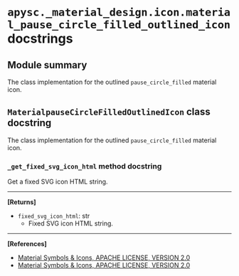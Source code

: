 # `apysc._material_design.icon.material_pause_circle_filled_outlined_icon` docstrings

## Module summary

The class implementation for the outlined `pause_circle_filled` material icon.

## `MaterialpauseCircleFilledOutlinedIcon` class docstring

The class implementation for the outlined `pause_circle_filled` material icon.

### `_get_fixed_svg_icon_html` method docstring

Get a fixed SVG icon HTML string.<hr>

**[Returns]**

- `fixed_svg_icon_html`: str
  - Fixed SVG icon HTML string.

<hr>

**[References]**

- [Material Symbols & Icons, APACHE LICENSE, VERSION 2.0](https://fonts.google.com/icons?icon.size=24&icon.color=%23e8eaed)
- [Material Symbols & Icons, APACHE LICENSE, VERSION 2.0](https://www.apache.org/licenses/LICENSE-2.0.html)